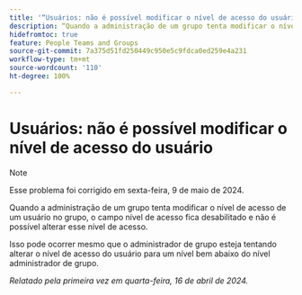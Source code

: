```yaml
---
title: '“Usuários: não é possível modificar o nível de acesso do usuário”'
description: “Quando a administração de um grupo tenta modificar o nível de acesso de um usuário no grupo, o campo nível de acesso fica desabilitado e não é possível alterar esse nível de acesso.”
hidefromtoc: true
feature: People Teams and Groups
source-git-commit: 7a375d51fd250449c950e5c9fdca0ed259e4a231
workflow-type: tm+mt
source-wordcount: '110'
ht-degree: 100%

---
```



# Usuários: não é possível modificar o nível de acesso do usuário

>[!NOTE]
>
>Esse problema foi corrigido em sexta-feira, 9 de maio de 2024.

Quando a administração de um grupo tenta modificar o nível de acesso de um usuário no grupo, o campo nível de acesso fica desabilitado e não é possível alterar esse nível de acesso.

Isso pode ocorrer mesmo que o administrador de grupo esteja tentando alterar o nível de acesso do usuário para um nível bem abaixo do nível administrador de grupo.

_Relatado pela primeira vez em quarta-feira, 16 de abril de 2024._

